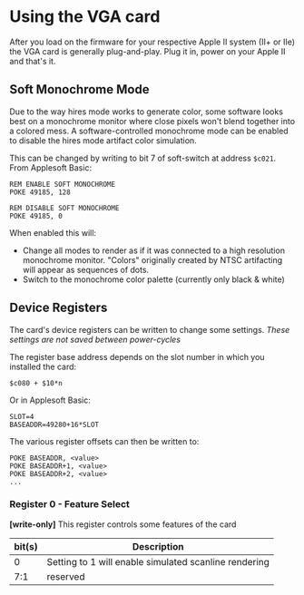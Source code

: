 # Using the VGA card

After you load on the firmware for your respective Apple II system (II+ or IIe)
the VGA card is generally plug-and-play. Plug it in, power on your Apple II
and that's it.


## Soft Monochrome Mode

Due to the way hires mode works to generate color, some software looks best on a monochrome
monitor where close pixels won't blend together into a colored mess. A software-controlled
monochrome mode can be enabled to disable the hires mode artifact color simulation.

This can be changed by writing to bit 7 of soft-switch at address `$c021`. From Applesoft Basic:

    REM ENABLE SOFT MONOCHROME
    POKE 49185, 128

    REM DISABLE SOFT MONOCHROME
    POKE 49185, 0

When enabled this will:
 * Change all modes to render as if it was connected to a high resolution monochrome monitor.
   "Colors" originally created by NTSC artifacting will appear as sequences of dots.
 * Switch to the monochrome color palette (currently only black & white)


## Device Registers

The card's device registers can be written to change some settings. *These settings are
not saved between power-cycles*

The register base address depends on the slot number in which you installed the card:

    $c080 + $10*n

Or in Applesoft Basic:

    SLOT=4
    BASEADDR=49280+16*SLOT

The various register offsets can then be written to:

    POKE BASEADDR, <value>
    POKE BASEADDR+1, <value>
    POKE BASEADDR+2, <value>
    ...


### Register 0 - Feature Select

**[write-only]**
This register controls some features of the card

| bit(s) | Description
| ------ | -----------
|   0    | Setting to 1 will enable simulated scanline rendering
|  7:1   | reserved
